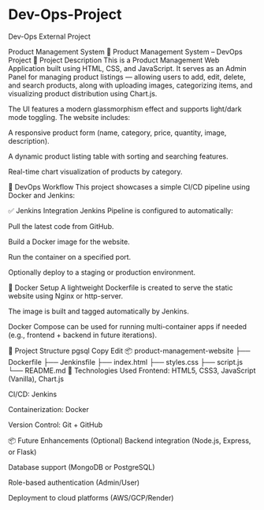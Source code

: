 # Dev-Ops-Project
Dev-Ops External Project

Product Management System 
🚀 Product Management System – DevOps Project
🧾 Project Description
This is a Product Management Web Application built using HTML, CSS, and JavaScript. It serves as an Admin Panel for managing product listings — allowing users to add, edit, delete, and search products, along with uploading images, categorizing items, and visualizing product distribution using Chart.js.

The UI features a modern glassmorphism effect and supports light/dark mode toggling. The website includes:

A responsive product form (name, category, price, quantity, image, description).

A dynamic product listing table with sorting and searching features.

Real-time chart visualization of products by category.

🧰 DevOps Workflow
This project showcases a simple CI/CD pipeline using Docker and Jenkins:

✅ Jenkins Integration
Jenkins Pipeline is configured to automatically:

Pull the latest code from GitHub.

Build a Docker image for the website.

Run the container on a specified port.

Optionally deploy to a staging or production environment.

🐳 Docker Setup
A lightweight Dockerfile is created to serve the static website using Nginx or http-server.

The image is built and tagged automatically by Jenkins.

Docker Compose can be used for running multi-container apps if needed (e.g., frontend + backend in future iterations).

📂 Project Structure
pgsql
Copy
Edit
📦 product-management-website
├── Dockerfile
├── Jenkinsfile
├── index.html
├── styles.css
├── script.js
└── README.md
🔧 Technologies Used
Frontend: HTML5, CSS3, JavaScript (Vanilla), Chart.js

CI/CD: Jenkins

Containerization: Docker

Version Control: Git + GitHub

📦 Future Enhancements (Optional)
Backend integration (Node.js, Express, or Flask)

Database support (MongoDB or PostgreSQL)

Role-based authentication (Admin/User)

Deployment to cloud platforms (AWS/GCP/Render)
